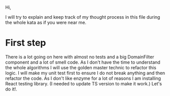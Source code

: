 Hi,

I will try to explain and keep track of my thought process in this file during 
the whole kata as if you were near me.

# First step

There is a lot going on here with almost no tests and
a big DomainFilter component and a lot of smell code.
As I don't have the time to understand the whole algorithms I will
use the golden master technic to refactor this logic.
I will make my unit test first to ensure I do not break anything and then refactor the code.
As I don't like enzyme for a lot of reasons I am installing React testing library. 
(I needed to update TS version to make it work.)
Let's do it!.


